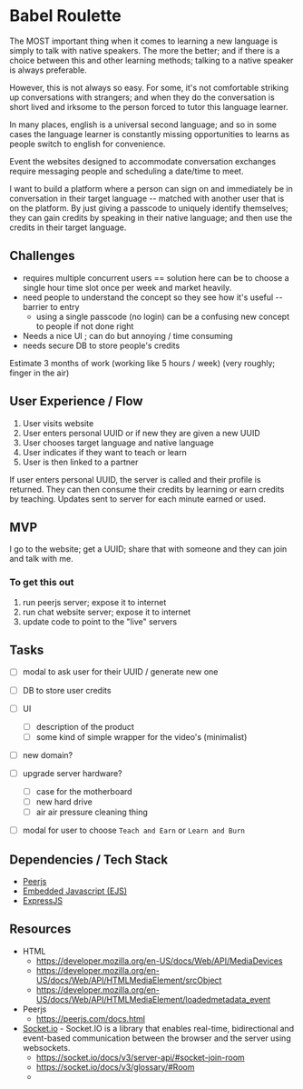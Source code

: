 # Babel Roulette 
The MOST important thing when it comes to learning a new language is simply to talk with native speakers. The more the better; and if there is a choice between this and other learning methods; talking to a native speaker is always preferable. 

However, this is not always so easy. For some, it's not comfortable striking up conversations with strangers; and when they do the conversation is short lived and irksome to the person forced to tutor this language learner. 

In many places, english is a universal second language; and so in some cases the language learner is constantly missing opportunities to learns as people switch to english for convenience. 

Event the websites designed to accommodate conversation exchanges require messaging people and scheduling a date/time to meet. 

I want to build a platform where a person can sign on and immediately be in conversation in their target language -- matched with another user that is on the platform. By just giving a passcode to uniquely identify themselves; they can gain credits by speaking in their native language; and then use the credits in their target language.

## Challenges 
- requires multiple concurrent users == solution here can be to choose a single hour time slot once per week and market heavily.
- need people to understand the concept so they see how it's useful -- barrier to entry
  - using a single passcode (no login) can be a confusing new concept to people if not done right
- Needs a nice UI ; can do but annoying / time consuming 
- needs secure DB to store people's credits

Estimate 3 months of work (working like 5 hours / week) (very roughly; finger in the air) 

## User Experience / Flow 
1. User visits website
2. User enters personal UUID or if new they are given a new UUID
3. User chooses target language and native language
4. User indicates if they want to teach or learn 
5. User is then linked to a partner

If user enters personal UUID, the server is called and their profile is returned. They can then consume their credits by learning or earn credits by teaching. Updates sent to server for each minute earned or used. 

## MVP 
I go to the website; get a UUID; share that with someone and they can join and talk with me.

### To get this out 
1. run peerjs server; expose it to internet
2. run chat website server; expose it to internet 
3. update code to point to the "live" servers 

## Tasks 
- [ ] modal to ask user for their UUID / generate new one
- [ ] DB to store user credits 
- [ ] UI 
  - [ ] description of the product
  - [ ] some kind of simple wrapper for the video's (minimalist)
- [ ] new domain? 
- [ ] upgrade server hardware? 
  - [ ] case for the motherboard
  - [ ] new hard drive
  - [ ] air air pressure cleaning thing 
- [ ] modal for user to choose `Teach and Earn` or `Learn and Burn`


## Dependencies / Tech Stack 
- [Peerjs](https://peerjs.com/) 
- [Embedded Javascript (EJS)](https://ejs.co/)
- [ExpressJS](https://expressjs.com/)


## Resources
- HTML 
  - https://developer.mozilla.org/en-US/docs/Web/API/MediaDevices
  - https://developer.mozilla.org/en-US/docs/Web/API/HTMLMediaElement/srcObject
  - https://developer.mozilla.org/en-US/docs/Web/API/HTMLMediaElement/loadedmetadata_event
- Peerjs
  - https://peerjs.com/docs.html
- [Socket.io](https://socket.io/docs/v3/index.html) - Socket.IO is a library that enables real-time, bidirectional and event-based communication between the browser and the server using websockets.
  - https://socket.io/docs/v3/server-api/#socket-join-room
  - https://socket.io/docs/v3/glossary/#Room
  - 